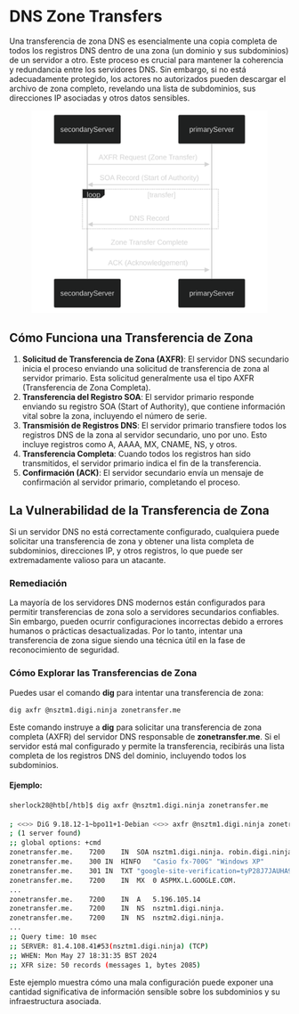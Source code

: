 # DNS Zone Transfers

Una transferencia de zona DNS es esencialmente una copia completa de todos los registros DNS dentro de una zona (un dominio y sus subdominios) de un servidor a otro. Este proceso es crucial para mantener la coherencia y redundancia entre los servidores DNS. Sin embargo, si no está adecuadamente protegido, los actores no autorizados pueden descargar el archivo de zona completo, revelando una lista de subdominios, sus direcciones IP asociadas y otros datos sensibles.

<figure><img src="../../../.gitbook/assets/pako_eNqNkc9qwzAMxl9F-JSx7gV8KISWXcY2aHYYwxdjK39obGWKvBFK333ukg5aGNQnW9b3Q_q-g3LkUWk14mfC6HDb2YZtMBHyGdFR9JanCvkL-WG9vh-4C38FDeX74w52J-0oUHxQRHhjG8ca-W5mXAgy4YqpoXotM8EReygqsSxANZRJWuJOpoXSEw0gC3ku3QTfvlQLfBZh9De.svg" alt=""><figcaption></figcaption></figure>

## **Cómo Funciona una Transferencia de Zona**

1. **Solicitud de Transferencia de Zona (AXFR)**: El servidor DNS secundario inicia el proceso enviando una solicitud de transferencia de zona al servidor primario. Esta solicitud generalmente usa el tipo AXFR (Transferencia de Zona Completa).
2. **Transferencia del Registro SOA**: El servidor primario responde enviando su registro SOA (Start of Authority), que contiene información vital sobre la zona, incluyendo el número de serie.
3. **Transmisión de Registros DNS**: El servidor primario transfiere todos los registros DNS de la zona al servidor secundario, uno por uno. Esto incluye registros como A, AAAA, MX, CNAME, NS, y otros.
4. **Transferencia Completa**: Cuando todos los registros han sido transmitidos, el servidor primario indica el fin de la transferencia.
5. **Confirmación (ACK)**: El servidor secundario envía un mensaje de confirmación al servidor primario, completando el proceso.

## **La Vulnerabilidad de la Transferencia de Zona**

Si un servidor DNS no está correctamente configurado, cualquiera puede solicitar una transferencia de zona y obtener una lista completa de subdominios, direcciones IP, y otros registros, lo que puede ser extremadamente valioso para un atacante.

### Remediación

La mayoría de los servidores DNS modernos están configurados para permitir transferencias de zona solo a servidores secundarios confiables. Sin embargo, pueden ocurrir configuraciones incorrectas debido a errores humanos o prácticas desactualizadas. Por lo tanto, intentar una transferencia de zona sigue siendo una técnica útil en la fase de reconocimiento de seguridad.

### Cómo Explorar las Transferencias de Zona

Puedes usar el comando **dig** para intentar una transferencia de zona:

```bash
dig axfr @nsztm1.digi.ninja zonetransfer.me
```

Este comando instruye a **dig** para solicitar una transferencia de zona completa (AXFR) del servidor DNS responsable de **zonetransfer.me**. Si el servidor está mal configurado y permite la transferencia, recibirás una lista completa de los registros DNS del dominio, incluyendo todos los subdominios.

#### Ejemplo:

```bash
sherlock28@htb[/htb]$ dig axfr @nsztm1.digi.ninja zonetransfer.me

; <<>> DiG 9.18.12-1~bpo11+1-Debian <<>> axfr @nsztm1.digi.ninja zonetransfer.me
; (1 server found)
;; global options: +cmd
zonetransfer.me.	7200	IN	SOA	nsztm1.digi.ninja. robin.digi.ninja. 2019100801 172800 900 1209600 3600
zonetransfer.me.	300	IN	HINFO	"Casio fx-700G" "Windows XP"
zonetransfer.me.	301	IN	TXT	"google-site-verification=tyP28J7JAUHA9fw2sHXMgcCC0I6XBmmoVi04VlMewxA"
zonetransfer.me.	7200	IN	MX	0 ASPMX.L.GOOGLE.COM.
...
zonetransfer.me.	7200	IN	A	5.196.105.14
zonetransfer.me.	7200	IN	NS	nsztm1.digi.ninja.
zonetransfer.me.	7200	IN	NS	nsztm2.digi.ninja.
...
;; Query time: 10 msec
;; SERVER: 81.4.108.41#53(nsztm1.digi.ninja) (TCP)
;; WHEN: Mon May 27 18:31:35 BST 2024
;; XFR size: 50 records (messages 1, bytes 2085)
```

Este ejemplo muestra cómo una mala configuración puede exponer una cantidad significativa de información sensible sobre los subdominios y su infraestructura asociada.
